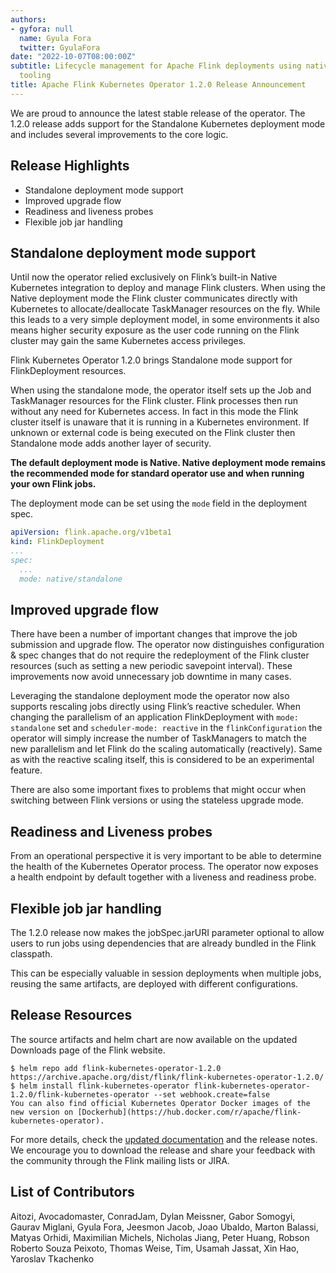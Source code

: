 ```yaml
---
authors:
- gyfora: null
  name: Gyula Fora
  twitter: GyulaFora
date: "2022-10-07T08:00:00Z"
subtitle: Lifecycle management for Apache Flink deployments using native Kubernetes
  tooling
title: Apache Flink Kubernetes Operator 1.2.0 Release Announcement
---
```


We are proud to announce the latest stable release of the operator. The 1.2.0 release adds support for the Standalone Kubernetes deployment mode and includes several improvements to the core logic.

## Release Highlights

 * Standalone deployment mode support
 * Improved upgrade flow
 * Readiness and liveness probes
 * Flexible job jar handling

## Standalone deployment mode support

Until now the operator relied exclusively on Flink’s built-in Native Kubernetes integration to deploy and manage Flink clusters. When using the Native deployment mode the Flink cluster communicates directly with Kubernetes to allocate/deallocate TaskManager resources on the fly. While this leads to a very simple deployment model, in some environments it also means higher security exposure as the user code running on the Flink cluster may gain the same Kubernetes access privileges.

Flink Kubernetes Operator 1.2.0 brings Standalone mode support for FlinkDeployment resources.

When using the standalone mode, the operator itself sets up the Job and TaskManager resources for the Flink cluster. Flink processes then run without any need for Kubernetes access. In fact in this mode the Flink cluster itself is unaware that it is running in a Kubernetes environment. If unknown or external code is being executed on the Flink cluster then Standalone mode adds another layer of security.

**The default deployment mode is Native. Native deployment mode remains the recommended mode for standard operator use and when running your own Flink jobs.**

The deployment mode can be set using the `mode` field in the deployment spec.

```yaml
apiVersion: flink.apache.org/v1beta1
kind: FlinkDeployment
...
spec:
  ...
  mode: native/standalone
```

## Improved upgrade flow
There have been a number of important changes that improve the job submission and upgrade flow. The operator now distinguishes configuration & spec changes that do not require the redeployment of the Flink cluster resources (such as setting a new periodic savepoint interval). These improvements now avoid unnecessary job downtime in many cases.

Leveraging the standalone deployment mode the operator now also supports rescaling jobs directly using Flink’s reactive scheduler. When changing the parallelism of an application FlinkDeployment with `mode: standalone` set and  `scheduler-mode: reactive` in the `flinkConfiguration` the operator will simply increase the number of TaskManagers to match the new parallelism and let Flink do the scaling automatically (reactively). Same as with the reactive scaling itself, this is considered to be an experimental feature.

There are also some important fixes to problems that might occur when switching between Flink versions or using the stateless upgrade mode.

## Readiness and Liveness probes

From an operational perspective it is very important to be able to determine the health of the Kubernetes Operator process. The operator now exposes a health endpoint by default together with a liveness and readiness probe.

## Flexible job jar handling

The 1.2.0 release now makes the jobSpec.jarURI parameter optional to allow users to run jobs using dependencies that are already bundled in the Flink classpath.

This can be especially valuable in session deployments when multiple jobs, reusing the same artifacts, are deployed with different configurations.

## Release Resources

The source artifacts and helm chart are now available on the updated Downloads page of the Flink website.

```
$ helm repo add flink-kubernetes-operator-1.2.0 https://archive.apache.org/dist/flink/flink-kubernetes-operator-1.2.0/
$ helm install flink-kubernetes-operator flink-kubernetes-operator-1.2.0/flink-kubernetes-operator --set webhook.create=false
You can also find official Kubernetes Operator Docker images of the new version on [Dockerhub](https://hub.docker.com/r/apache/flink-kubernetes-operator).
```

For more details, check the [updated documentation](https://nightlies.apache.org/flink/flink-kubernetes-operator-docs-release-1.2/) and the release notes. We encourage you to download the release and share your feedback with the community through the Flink mailing lists or JIRA.

## List of Contributors

Aitozi, Avocadomaster, ConradJam, Dylan Meissner, Gabor Somogyi, Gaurav Miglani, Gyula Fora, Jeesmon Jacob, Joao Ubaldo, Marton Balassi, Matyas Orhidi, Maximilian Michels, Nicholas Jiang, Peter Huang, Robson Roberto Souza Peixoto, Thomas Weise, Tim, Usamah Jassat, Xin Hao, Yaroslav Tkachenko
